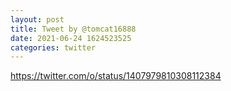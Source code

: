 ```yaml
--- 
layout: post 
title: Tweet by @tomcat16888 
date: 2021-06-24 1624523525 
categories: twitter 
--- 
```

https://twitter.com/o/status/1407979810308112384